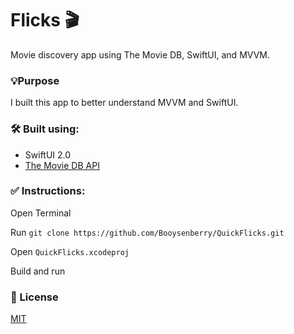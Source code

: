# Flicks 🎬
Movie discovery app using The Movie DB, SwiftUI, and MVVM. 

### 💡Purpose
I built this app to better understand MVVM and SwiftUI. 

### 🛠 Built using:
* SwiftUI 2.0
* [The Movie DB API](https://developers.themoviedb.org/3/getting-started/introduction)

### ✅ Instructions:

Open Terminal 

Run `git clone https://github.com/Booysenberry/QuickFlicks.git`

Open `QuickFlicks.xcodeproj`

Build and run

### 🎁 License  
[MIT](https://choosealicense.com/licenses/mit/)
